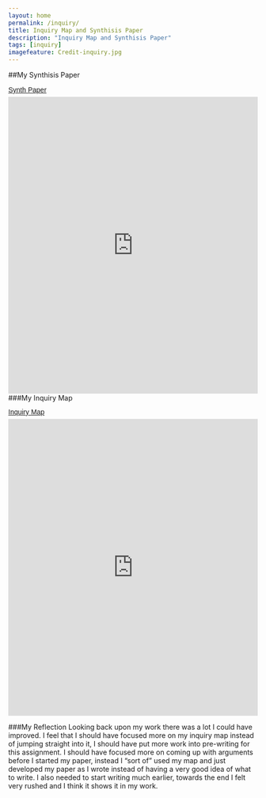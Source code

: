 ```yaml
---
layout: home
permalink: /inquiry/
title: Inquiry Map and Synthisis Paper
description: "Inquiry Map and Synthisis Paper"
tags: [inquiry]
imagefeature: Credit-inquiry.jpg
---
```


##My Synthisis Paper
<p  style=" margin: 12px auto 6px auto; font-family: Helvetica,Arial,Sans-serif; font-style: normal; font-variant: normal; font-weight: normal; font-size: 14px; line-height: normal; font-size-adjust: none; font-stretch: normal; -x-system-font: none; display: block;">   <a title="View Synth Paper on Scribd" href="https://www.scribd.com/doc/283990472/Synth-Paper"  style="text-decoration: underline;" >Synth Paper</a></p><iframe class="scribd_iframe_embed" src="https://www.scribd.com/embeds/283990472/content?start_page=1&view_mode=scroll&show_recommendations=true" data-auto-height="false" data-aspect-ratio="undefined" scrolling="no" id="doc_87391" width="100%" height="600" frameborder="0"></iframe>
###My Inquiry Map
<p  style=" margin: 12px auto 6px auto; font-family: Helvetica,Arial,Sans-serif; font-style: normal; font-variant: normal; font-weight: normal; font-size: 14px; line-height: normal; font-size-adjust: none; font-stretch: normal; -x-system-font: none; display: block;">   <a title="View Inquiry Map on Scribd" href="https://www.scribd.com/doc/284007339/Inquiry-Map"  style="text-decoration: underline;" >Inquiry Map</a></p><iframe class="scribd_iframe_embed" src="https://www.scribd.com/embeds/284007339/content?start_page=1&view_mode=scroll&show_recommendations=true" data-auto-height="false" data-aspect-ratio="undefined" scrolling="no" id="doc_70899" width="100%" height="600" frameborder="0"></iframe>

###My Reflection
Looking back upon my work there was a lot I could have improved. I feel that I should have focused more on my inquiry map instead of jumping straight into it, I should have put more work into pre-writing for this assignment. I should have focused more on coming up with arguments before I started my paper, instead I “sort of” used my map and just developed my paper as I wrote instead of having a very good idea of what to write. I also needed to start writing much earlier, towards the end I felt very rushed and I think it shows it in my work.


